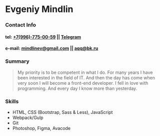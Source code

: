# **Evgeniy Mindlin**

### **Contact Info**
#### tel: [+7(996)-775-00-59](tel:+7(996)-775-00-59) || [Telegram](https://t.me/imindlin)
#### e-mail: [mindlinev@gmail.com](mailto:mindlinev@gmail.com)  **||** [aqq@bk.ru](mailto:aqq@bk.ru)

### **Summary**
 >My priority is to be competent in what I do. For many years I have been interested in the field of IT. And then the day has come when very soon I will become a front-end developer. I fell in love with programming. And every day I know more than yesterday.

### **Skills**
- HTML, CSS (Bootstrap, Sass & Less), JavaScript
- Webpack/Gulp
- Git
- Photoshop, Figma, Avacode